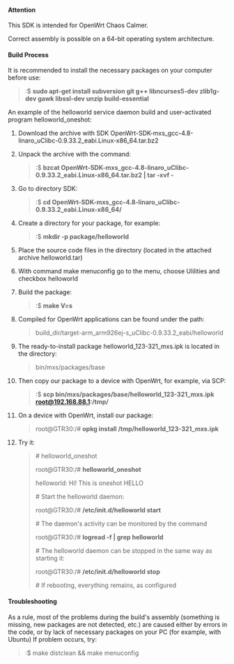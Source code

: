 #### Attention

This SDK is intended for OpenWrt Chaos Calmer.

Correct assembly is possible on a 64-bit operating system architecture.

#### Build Process
It is recommended to install the necessary packages on your computer before use:
> :$ **sudo apt-get install subversion git g++ libncurses5-dev zlib1g-dev gawk libssl-dev unzip build-essential**

An example of the helloworld service daemon build and user-activated program helloworld_oneshot:
1. Download the archive with SDK OpenWrt-SDK-mxs_gcc-4.8-linaro_uClibc-0.9.33.2_eabi.Linux-x86_64.tar.bz2
2. Unpack the archive with the command:
    > :$ **bzcat OpenWrt-SDK-mxs_gcc-4.8-linaro_uClibc-0.9.33.2_eabi.Linux-x86_64.tar.bz2 | tar -xvf -**

3. Go to directory SDK:
    > :$ **cd OpenWrt-SDK-mxs_gcc-4.8-linaro_uClibc-0.9.33.2_eabi.Linux-x86_64/**

4. Create a directory for your package, for example:
    > :$ **mkdir -p package/helloworld**

5. Place the source code files in the directory (located in the attached archive helloworld.tar)
6. With command make menuconfig go to the menu, choose Ulilities and checkbox helloworld
7. Build the package:
    > :$ **make V=s**

8. Compiled for OpenWrt applications can be found under the path:
    > build_dir/target-arm_arm926ej-s_uClibc-0.9.33.2_eabi/helloworld

9. The ready-to-install package helloworld_123-321_mxs.ipk is located in the directory:
    > bin/mxs/packages/base

10. Then copy our package to a device with OpenWrt, for example, via SCP:
    > :$ **scp bin/mxs/packages/base/helloworld_123-321_mxs.ipk root@192.168.88.1:/tmp/**

11. On a device with OpenWrt, install our package:
    > root@GTR30:/# **opkg install /tmp/helloworld_123-321_mxs.ipk**

12. Try it:

    > \# helloworld_oneshot
    > 
    > root@GTR30:/# **helloworld_oneshot**
    > 
    > helloworld: Hi! This is oneshot HELLO
    > 
    > \# Start the helloworld daemon:
    > 
    > root@GTR30:/# **/etc/init.d/helloworld start**
    > 
    > \# The daemon's activity can be monitored by the command
    > 
    > root@GTR30:/# **logread -f | grep helloworld**
    > 
    > \# The helloworld daemon can be stopped in the same way as starting it:
    > 
    > root@GTR30:/# **/etc/init.d/helloworld stop**
    > 
    > \#  If rebooting, everything remains, as configured


#### Troubleshooting 
As a rule, most of the problems during the build's assembly (something is missing, new packages are not detected, etc.)
are caused either by errors in the code, or by lack of necessary packages on your PC (for example, with Ubuntu)
If problem occurs, try:
> :$ make distclean && make menuconfig

